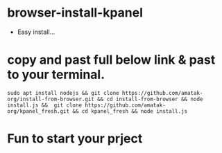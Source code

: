 # browser-install-kpanel
- Easy install...
# copy and past full below link & past to your terminal.
`sudo apt install nodejs && git clone https://github.com/amatak-org/install-from-browser.git && cd install-from-browser && node install.js &&  git clone https://github.com/amatak-org/kpanel_fresh.git && cd kpanel_fresh && node install.js`

# Fun to start your prject
